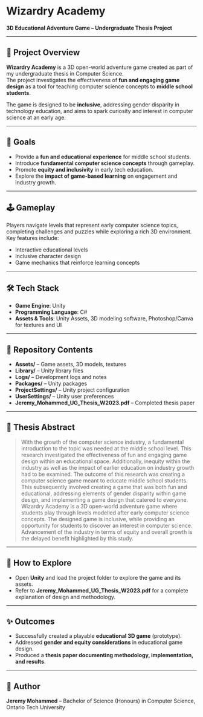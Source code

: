 # Wizardry Academy

**3D Educational Adventure Game – Undergraduate Thesis Project**

---

## 📄 Project Overview
**Wizardry Academy** is a 3D open-world adventure game created as part of my undergraduate thesis in Computer Science.  
The project investigates the effectiveness of **fun and engaging game design** as a tool for teaching computer science concepts to **middle school students**.  

The game is designed to be **inclusive**, addressing gender disparity in technology education, and aims to spark curiosity and interest in computer science at an early age.  

---

## 🎯 Goals
- Provide a **fun and educational experience** for middle school students.  
- Introduce **fundamental computer science concepts** through gameplay.  
- Promote **equity and inclusivity** in early tech education.  
- Explore the **impact of game-based learning** on engagement and industry growth.  

---

## 🕹️ Gameplay
Players navigate levels that represent early computer science topics, completing challenges and puzzles while exploring a rich 3D environment.  
Key features include:  
- Interactive educational levels  
- Inclusive character design  
- Game mechanics that reinforce learning concepts  

---

## 🛠️ Tech Stack
- **Game Engine**: Unity  
- **Programming Language**: C#  
- **Assets & Tools**: Unity Assets, 3D modeling software, Photoshop/Canva for textures and UI  

---

## 📂 Repository Contents
- **Assets/** – Game assets, 3D models, textures  
- **Library/** – Unity library files  
- **Logs/** – Development logs and notes  
- **Packages/** – Unity packages  
- **ProjectSettings/** – Unity project configuration  
- **UserSettings/** – Unity user preferences  
- **Jeremy_Mohammed_UG_Thesis_W2023.pdf** – Completed thesis paper  

---

## 📝 Thesis Abstract
> With the growth of the computer science industry, a fundamental introduction to the topic was needed at the middle school level. This research investigated the effectiveness of fun and engaging game design within an educational space. Additionally, inequity within the industry as well as the impact of earlier education on industry growth had to be examined. The outcome of this research was creating a computer science game meant to educate middle school students. This subsequently involved creating a game that was both fun and educational, addressing elements of gender disparity within game design, and implementing a game design that catered to everyone. Wizardry Academy is a 3D open-world adventure game where students play through levels modelled after early computer science concepts. The designed game is inclusive, while providing an opportunity for students to discover an interest in computer science. Advancement of the industry in terms of equity and overall growth is the delayed benefit highlighted by this study.

---

## 📌 How to Explore
- Open **Unity** and load the project folder to explore the game and its assets.  
- Refer to **Jeremy_Mohammed_UG_Thesis_W2023.pdf** for a complete explanation of design and methodology.  

---

## ✨ Outcomes
- Successfully created a playable **educational 3D game** (prototype).  
- Addressed **gender and equity considerations** in educational game design.  
- Produced a **thesis paper documenting methodology, implementation, and results**.  

---

## 👤 Author
**Jeremy Mohammed** – Bachelor of Science (Honours) in Computer Science, Ontario Tech University
